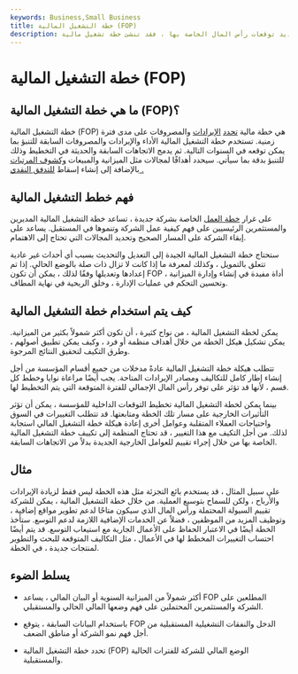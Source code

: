 ```yaml
---
keywords: Business,Small Business
title: خطة التشغيل المالية (FOP)
description: عندما ترغب منظمة في تحديد توقعات رأس المال الخاصة بها ، فقد تنشئ خطة تشغيل مالية (FOP).
---
```


# خطة التشغيل المالية (FOP)
## ما هي خطة التشغيل المالية (FOP)؟

خطة التشغيل المالية (FOP) هي خطة مالية [تحدد](/financial_plan) [الإيرادات](/financial_plan) والمصروفات على مدى فترة زمنية. تستخدم خطة التشغيل المالية الأداء والإيرادات والمصروفات السابقة للتنبؤ بما يمكن توقعه في السنوات التالية. ثم يدمج الاتجاهات السابقة والحديثة في التخطيط وذلك للتنبؤ بدقة بما سيأتي. سيحدد أهدافًا لمجالات مثل الميزانية والمبيعات [وكشوف المرتبات](/payroll) بالإضافة إلى إنشاء إسقاط [للتدفق النقدي .](/cashflow)

## فهم خطط التشغيل المالية

على غرار [خطة العمل](/business-plan) الخاصة بشركة جديدة ، تساعد خطة التشغيل المالية المديرين والمستثمرين الرئيسيين على فهم كيفية عمل الشركة وتنموها في المستقبل. يساعد على إبقاء الشركة على المسار الصحيح وتحديد المجالات التي تحتاج إلى الاهتمام.

ستحتاج خطة التشغيل المالية الجيدة إلى التعديل والتحديث بسبب أي أحداث غير عادية تتعلق بالتمويل ، وكذلك لمعرفة ما إذا كانت لا تزال ذات صلة بالوضع الحالي. إذا تم إعدادها وتعديلها وفقًا لذلك ، يمكن أن تكون FOP أداة مفيدة في إنشاء وإدارة الميزانية ، وتحسين التحكم في عمليات الإدارة ، وخلق الربحية في نهاية المطاف.

## كيف يتم استخدام خطة التشغيل المالية

يمكن لخطة التشغيل المالية ، من نواح كثيرة ، أن تكون أكثر شمولاً بكثير من الميزانية. يمكن تشكيل هيكل الخطة من خلال أهداف منظمة أو فرد ، وكيف يمكن تطبيق أصولهم ، وطرق التكيف لتحقيق النتائج المرجوة.

تتطلب هيكلة خطة التشغيل المالية عادةً مدخلات من جميع أقسام المؤسسة من أجل إنشاء إطار كامل للتكاليف ومصادر الإيرادات المتاحة. يجب أيضًا مراعاة نوايا وخطط كل قسم ، لأنها قد تؤثر على توفر رأس المال الإجمالي للفترة المتوقعة التي يتم التخطيط لها.

بينما يمكن لخطة التشغيل المالية تخطيط التوقعات الداخلية للمؤسسة ، يمكن أن تؤثر التأثيرات الخارجية على مسار تلك الخطة ومتابعتها. قد تتطلب التغييرات في السوق واحتياجات العملاء المتقلبة وعوامل أخرى إعادة هيكلة خطة التشغيل المالي استجابة لذلك. من أجل التكيف مع هذا التغيير ، قد تحتاج المنظمة إلى تكييف خطة التشغيل المالية الخاصة بها من خلال إجراء تقييم للعوامل الخارجية الجديدة بدلاً من الاتجاهات السابقة.

## مثال

على سبيل المثال ، قد يستخدم بائع التجزئة مثل هذه الخطة ليس فقط لزيادة الإيرادات والأرباح ، ولكن للسماح بتوسيع العملية. من خلال خطة التشغيل المالية ، يمكن للشركة تقييم السيولة المحتملة ورأس المال الذي سيكون متاحًا لدعم تطوير مواقع إضافية ، وتوظيف المزيد من الموظفين ، فضلاً عن الخدمات الإضافية اللازمة لدعم التوسع. ستأخذ الخطة أيضًا في الاعتبار الحفاظ على الأعمال الجارية مع استيعاب التوسع. قد يتم أيضًا احتساب التغييرات المخطط لها في الأعمال ، مثل التكاليف المتوقعة للبحث والتطوير لمنتجات جديدة ، في الخطة.

## يسلط الضوء

- أكثر شمولاً من الميزانية السنوية أو البيان المالي ، يساعد FOP المطلعين على الشركة والمستثمرين المحتملين على فهم وضعها المالي الحالي والمستقبلي.

- باستخدام البيانات السابقة ، يتوقع FOP الدخل والنفقات التشغيلية المستقبلية من أجل فهم نمو الشركة أو مناطق الضعف.

- تحدد خطة التشغيل المالية (FOP) الوضع المالي للشركة للفترات الحالية والمستقبلية.

